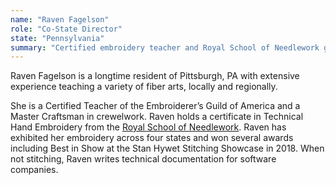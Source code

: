 ```yaml
---
name: "Raven Fagelson"
role: "Co-State Director"
state: "Pennsylvania"
summary: "Certified embroidery teacher and Royal School of Needlework graduate exhibits award-winning crewelwork across multiple states while writing technical software documentation professionally."
---
```


Raven Fagelson is a longtime resident of Pittsburgh, PA with extensive
experience teaching a variety of fiber arts, locally and regionally.

She is a Certified Teacher of the Embroiderer’s Guild of America and a
Master Craftsman in crewelwork. Raven holds a certificate in Technical
Hand Embroidery from the [Royal School of
Needlework](https://royal-needlework.org.uk/). Raven has exhibited her
embroidery across four states and won several awards including Best in
Show at the Stan Hywet Stitching Showcase in 2018. When not stitching,
Raven writes technical documentation for software companies.
